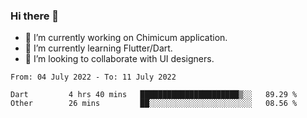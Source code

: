 ### Hi there 👋

<!--
**devcat37/devcat37** is a ✨ _special_ ✨ repository because its `README.md` (this file) appears on your GitHub profile.-->


- 🔭 I’m currently working on Chimicum application.
- 🌱 I’m currently learning Flutter/Dart.
- 👯 I’m looking to collaborate with UI designers.
<!-- - 🤔 I’m looking for help with ... -->

<!--START_SECTION:waka-->

```text
From: 04 July 2022 - To: 11 July 2022

Dart         4 hrs 40 mins   ██████████████████████▒░░   89.29 %
Other        26 mins         ██░░░░░░░░░░░░░░░░░░░░░░░   08.56 %
```

<!--END_SECTION:waka-->
